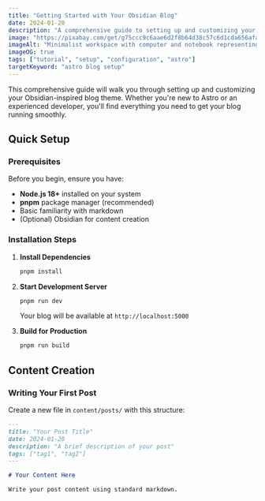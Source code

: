 ```yaml
---
title: "Getting Started with Your Obsidian Blog"
date: 2024-01-20
description: "A comprehensive guide to setting up and customizing your Obsidian-inspired blog theme. Learn about content creation, wikilinks, and advanced features."
image: "https://pixabay.com/get/g75ccc9c6aae6d2f8b64d38c57c6d1cda656afaf8fd48de60008b35aebb0c996de2cd314e7035b70f4eed989cd49ae871825e91f4238559b82566f1ce8e2fc862_1280.jpg"
imageAlt: "Minimalist workspace with computer and notebook representing digital writing"
imageOG: true
tags: ["tutorial", "setup", "configuration", "astro"]
targetKeyword: "astro blog setup"
---
```

This comprehensive guide will walk you through setting up and customizing your Obsidian-inspired blog theme. Whether you're new to Astro or an experienced developer, you'll find everything you need to get your blog running smoothly.

## Quick Setup

### Prerequisites

Before you begin, ensure you have:

- **Node.js 18+** installed on your system
- **pnpm** package manager (recommended)
- Basic familiarity with markdown
- (Optional) Obsidian for content creation

### Installation Steps

1. **Install Dependencies**
   ```bash
   pnpm install
   ```

2. **Start Development Server**
   ```bash
   pnpm run dev
   ```
   Your blog will be available at `http://localhost:5000`

3. **Build for Production**
   ```bash
   pnpm run build
   ```

## Content Creation

### Writing Your First Post

Create a new file in `content/posts/` with this structure:

```markdown
---
title: "Your Post Title"
date: 2024-01-20
description: "A brief description of your post"
tags: ["tag1", "tag2"]
---

# Your Content Here

Write your post content using standard markdown.
